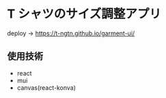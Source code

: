 # T シャツのサイズ調整アプリ

deploy -> https://t-ngtn.github.io/garment-ui/

## 使用技術

- react
- mui
- canvas(react-konva)
